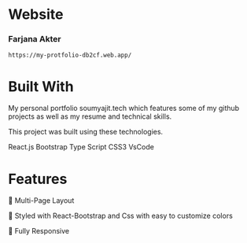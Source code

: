 # Website
  ### Farjana Akter
    https://my-protfolio-db2cf.web.app/

# Built With
My personal portfolio soumyajit.tech which features some of my github projects as well as my resume and technical skills.

This project was built using these technologies.

React.js
Bootstrap
Type Script
CSS3
VsCode

# Features
📖 Multi-Page Layout

🎨 Styled with React-Bootstrap and Css with easy to customize colors

📱 Fully Responsive
